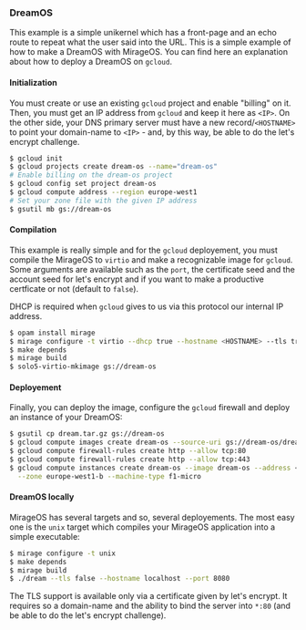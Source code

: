 ### DreamOS

This example is a simple unikernel which has a front-page and an echo route to
repeat what the user said into the URL. This is a simple example of how to make
a DreamOS with MirageOS. You can find here an explanation about how to deploy
a DreamOS on `gcloud`.

#### Initialization

You must create or use an existing `gcloud` project and enable "billing" on it.
Then, you must get an IP address from `gcloud` and keep it here as `<IP>`. On
the other side, your DNS primary server must have a new record/`<HOSTNAME>` to
point your domain-name to `<IP>` - and, by this way, be able to do the let's
encrypt challenge.

```sh
$ gcloud init
$ gcloud projects create dream-os --name="dream-os"
# Enable billing on the dream-os project
$ gcloud config set project dream-os
$ gcloud compute address --region europe-west1
# Set your zone file with the given IP address
$ gsutil mb gs://dream-os
```

#### Compilation

This example is really simple and for the `gcloud` deployement, you must
compile the MirageOS to `virtio` and make a recognizable image for `gcloud`.
Some arguments are available such as the `port`, the certificate seed and the
account seed for let's encrypt and if you want to make a productive certficate
or not (default to `false`).

DHCP is required when `gcloud` gives to us via this protocol our internal IP
address.

```sh
$ opam install mirage
$ mirage configure -t virtio --dhcp true --hostname <HOSTNAME> --tls true
$ make depends
$ mirage build
$ solo5-virtio-mkimage gs://dream-os
```

#### Deployement

Finally, you can deploy the image, configure the `gcloud` firewall and deploy
an instance of your DreamOS:

```sh
$ gsutil cp dream.tar.gz gs://dream-os
$ gcloud compute images create dream-os --source-uri gs://dream-os/dream.tar.gz
$ gcloud compute firewall-rules create http --allow tcp:80
$ gcloud compute firewall-rules create http --allow tcp:443
$ gcloud compute instances create dream-os --image dream-os --address <IP> \
  --zone europe-west1-b --machine-type f1-micro
```

#### DreamOS locally

MirageOS has several targets and so, several deployements. The most easy one is
the `unix` target which compiles your MirageOS application into a simple
executable:

```sh
$ mirage configure -t unix
$ make depends
$ mirage build
$ ./dream --tls false --hostname localhost --port 8080
```

The TLS support is available only via a certificate given by let's encrypt. It
requires so a domain-name and the ability to bind the server into `*:80` (and
be able to do the let's encrypt challenge).
